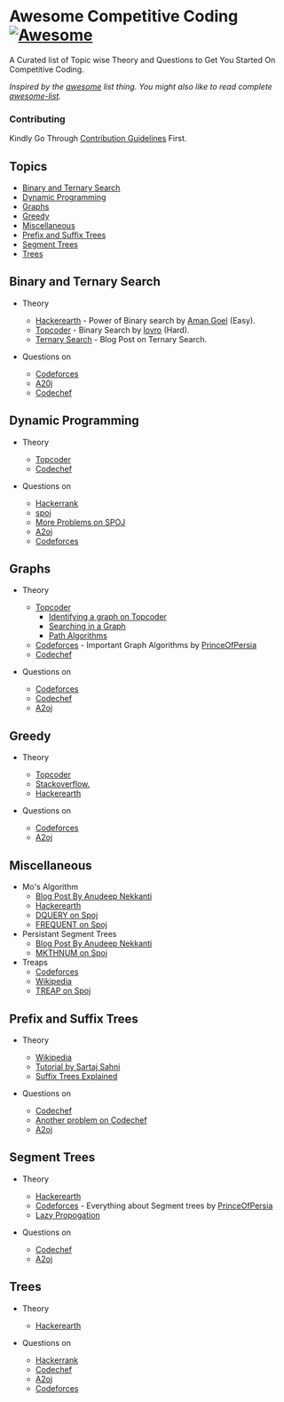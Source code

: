 # Awesome Competitive Coding [![Awesome](https://cdn.rawgit.com/sindresorhus/awesome/d7305f38d29fed78fa85652e3a63e154dd8e8829/media/badge.svg)](https://github.com/sindresorhus/awesome)

A Curated list of Topic wise Theory and Questions to Get You Started On Competitive Coding.

*Inspired by the [awesome](https://github.com/sindresorhus/awesome) list thing. You might also like to read complete [awesome-list](https://github.com/sindresorhus/awesome).*

### Contributing
Kindly Go Through [Contribution Guidelines](https://github.com/hkirat/awesome-competitive-coding/blob/master/CONTRIBUTING.md) First.

Topics
---
 - [Binary and Ternary Search](#binary-and-ternary-search)
 - [Dynamic Programming](#dynamic-programming)
 - [Graphs](#graphs)
 - [Greedy](#greedy)
 - [Miscellaneous](#miscellaneous)
 - [Prefix and Suffix Trees](#prefix-and-suffix-trees)
 - [Segment Trees](#segment-trees)
 - [Trees](#trees)

Binary and Ternary Search
---
 - Theory

 	- [Hackerearth](https://www.hackerearth.com/notes/power-of-binary-search/) - Power of Binary search by [Aman Goel](https://www.hackerearth.com/users/amangoel.vsec/) (Easy).
 	- [Topcoder](https://www.topcoder.com/community/data-science/data-science-tutorials/binary-search/) - Binary Search by [lovro](https://www.topcoder.com/member-profile/lovro/) (Hard).
 	- [Ternary Search](http://rendon.x10.mx/ternary-search/) - Blog Post on Ternary Search.
 - Questions on

 	- [Codeforces](http://codeforces.com/problemset/tags/binary%20search)
 	- [A20j](http://a2oj.com/Category.jsp?ID=40)
 	- [Codechef](https://discuss.codechef.com/tags/binarysearch/)

Dynamic Programming
---

 - Theory

 	- [Topcoder](https://www.topcoder.com/community/data-science/data-science-tutorials/dynamic-programming-from-novice-to-advanced/)
 	- [Codechef](https://www.codechef.com/wiki/tutorial-dynamic-programming)

 - Questions on

 	- [Hackerrank](https://www.hackerrank.com/domains/algorithms/dynamic-programming)
 	- [spoj](http://problemclassifier.appspot.com/?keywords=dp)
 	- [More Problems on SPOJ](http://apps.topcoder.com/forums/;jsessionid=C684F032169B7439C8012AAB6BA2018C?module=Thread&threadID=674592)
 	- [A2oj](http://a2oj.com/Category.jsp?ID=33)
 	- [Codeforces](http://codeforces.com/problemset/tags/dp)

Graphs
---
 - Theory

 	- [Topcoder](https://topcoder.com)
 		- [Identifying a graph on Topcoder](https://www.topcoder.com/community/data-science/data-science-tutorials/introduction-to-graphs-and-their-data-structures-section-1/)
 		- [Searching in a Graph](https://www.topcoder.com/community/data-science/data-science-tutorials/introduction-to-graphs-and-their-data-structures-section-2/)
 		- [Path Algorithms](https://www.topcoder.com/community/data-science/data-science-tutorials/introduction-to-graphs-and-their-data-structures-section-3/)
 	- [Codeforces](http://codeforces.com/blog/entry/16221) - Important Graph Algorithms by [PrinceOfPersia](http://codeforces.com/profile/PrinceOfPersia)
 	- [Codechef](https://www.codechef.com/wiki/tutorial-graph-theory-part-1)
 - Questions on

 	- [Codeforces](http://codeforces.com/problemset/tags/graphs)
 	- [Codechef](https://discuss.codechef.com/tags/graph/)
 	- [A2oj](http://a2oj.com/Category.jsp?ID=13)

Greedy
---
 - Theory

  	- [Topcoder](https://www.topcoder.com/community/data-science/data-science-tutorials/greedy-is-good/)
  	- [Stackoverflow.](http://stackoverflow.com/questions/7887487/how-to-spot-a-greedy-algorithm)
  	- [Hackerearth](https://www.hackerearth.com/notes/greedy-algorithm/)
 - Questions on

  	- [Codeforces](http://codeforces.com/problemset/tags/greedy)
  	- [A2oj](http://a2oj.com/Category.jsp?ID=56)

Miscellaneous
---
 - Mo's Algorithm
 	- [Blog Post By Anudeep Nekkanti](http://blog.anudeep2011.com/mos-algorithm/)
 	- [Hackerearth](https://www.hackerearth.com/notes/mos-algorithm/)
 	- [DQUERY on Spoj](http://www.spoj.com/problems/DQUERY/en/)
 	- [FREQUENT on Spoj](http://www.spoj.com/problems/FREQUENT/)
 - Persistant Segment Trees
 	- [Blog Post By Anudeep Nekkanti](http://blog.anudeep2011.com/persistent-segment-trees-explained-with-spoj-problems/)
 	- [MKTHNUM on Spoj](http://www.spoj.com/problems/MKTHNUM/en/)
 - Treaps
 	- [Codeforces](http://codeforces.com/blog/entry/11148)
 	- [Wikipedia](https://en.wikipedia.org/wiki/Treap)
 	- [TREAP on Spoj](http://www.spoj.com/problems/TREAP/)

Prefix and Suffix Trees
---
 - Theory

 	- [Wikipedia](https://en.wikipedia.org/wiki/Trie)
 	- [Tutorial by Sartaj Sahni](http://marknelson.us/1996/08/01/suffix-trees/)
 	- [Suffix Trees Explained](http://marknelson.us/1996/08/01/suffix-trees/)
 - Questions on

 	- [Codechef](https://www.codechef.com/problems/TWSTR/)
 	- [Another problem on Codechef](https://www.codechef.com/SEPT13/problems/TMP01)
 	- [A2oj](http://a2oj.com/Category.jsp?ID=49)

Segment Trees
---
 - Theory

 	- [Hackerearth](https://www.hackerearth.com/notes/segment-trees-for-beginners/)
 	- [Codeforces](http://codeforces.com/blog/entry/15890) - Everything about Segment trees by [PrinceOfPersia](http://codeforces.com/profile/PrinceOfPersia)
 	- [Lazy Propogation](http://se7so.blogspot.in/2012/12/segment-trees-and-lazy-propagation.html)
 - Questions on

 	- [Codechef](https://discuss.codechef.com/tags/segment-tree/)
 	- [A2oj](http://a2oj.com/Category.jsp?ID=25)

Trees
---
 - Theory

 	- [Hackerearth](https://www.hackerearth.com/notes/trees/)
 - Questions on

 	- [Hackerrank](https://www.hackerrank.com/domains/data-structures/trees)
 	- [Codechef](https://discuss.codechef.com/tags/trees/)
 	- [A2oj](http://a2oj.com/Category.jsp?ID=89)
 	- [Codeforces](http://codeforces.com/problemset/tags/trees)
